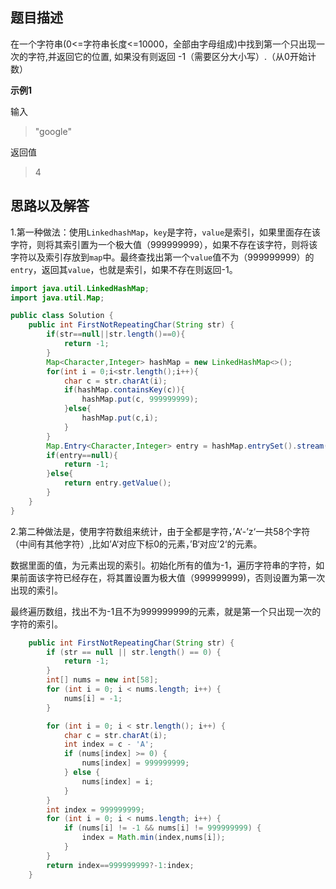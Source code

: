 ## 题目描述
在一个字符串(0<=字符串长度<=10000，全部由字母组成)中找到第一个只出现一次的字符,并返回它的位置, 如果没有则返回 -1（需要区分大小写）.（从0开始计数）

**示例1**

输入
> "google"

返回值
> 4

## 思路以及解答
1.第一种做法：使用`LinkedhashMap`，`key`是字符，`value`是索引，如果里面存在该字符，则将其索引置为一个极大值（999999999），如果不存在该字符，则将该字符以及索引存放到`map`中。最终查找出第一个`value`值不为（999999999）的`entry`，返回其`value`，也就是索引，如果不存在则返回-1。

```java
import java.util.LinkedHashMap;
import java.util.Map;

public class Solution {
    public int FirstNotRepeatingChar(String str) {
        if(str==null||str.length()==0){
            return -1;
        }
        Map<Character,Integer> hashMap = new LinkedHashMap<>();
        for(int i = 0;i<str.length();i++){
            char c = str.charAt(i);
            if(hashMap.containsKey(c)){
                hashMap.put(c, 999999999);
            }else{
                hashMap.put(c,i);
            }
        }
        Map.Entry<Character,Integer> entry = hashMap.entrySet().stream().filter(e->e.getValue()!=999999999).findFirst().orElse(null);
        if(entry==null){
            return -1;
        }else{
            return entry.getValue();
        }
    }
}
```

2.第二种做法是，使用字符数组来统计，由于全都是字符，’A‘-’z‘一共58个字符（中间有其他字符）,比如’A‘对应下标0的元素，’B‘对应’2‘的元素。

数据里面的值，为元素出现的索引。初始化所有的值为-1，遍历字符串的字符，如果前面该字符已经存在，将其置设置为极大值（999999999)，否则设置为第一次出现的索引。

最终遍历数组，找出不为-1且不为999999999的元素，就是第一个只出现一次的字符的索引。

```java
    public int FirstNotRepeatingChar(String str) {
        if (str == null || str.length() == 0) {
            return -1;
        }
        int[] nums = new int[58];
        for (int i = 0; i < nums.length; i++) {
            nums[i] = -1;
        }

        for (int i = 0; i < str.length(); i++) {
            char c = str.charAt(i);
            int index = c - 'A';
            if (nums[index] >= 0) {
                nums[index] = 999999999;
            } else {
                nums[index] = i;
            }
        }
        int index = 999999999;
        for (int i = 0; i < nums.length; i++) {
            if (nums[i] != -1 && nums[i] != 999999999) {
                index = Math.min(index,nums[i]);
            }
        }
        return index==999999999?-1:index;
    }
```
